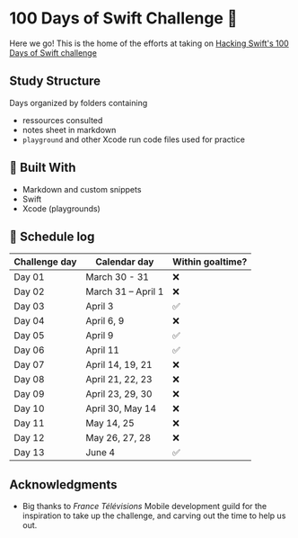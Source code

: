 # 100 Days of Swift Challenge :rocket:

Here we go! This is the home of the efforts at taking on [Hacking Swift's 100 Days of Swift challenge](https://www.hackingwithswift.com/100)

## Study Structure

Days organized by folders containing
* ressources consulted
* notes sheet in markdown
* `playground` and other Xcode run code files used for practice

## :hammer: Built With
* Markdown and custom snippets
* Swift
* Xcode (playgrounds)

## :calendar: Schedule log

| Challenge day | Calendar day | Within goaltime?|
|---|---|---|
| Day 01 | March 30 - 31 | :x: |
| Day 02 | March 31 – April 1 | :x: |
| Day 03 | April 3 | :white_check_mark: |
| Day 04 | April 6, 9 | :x: |
| Day 05 | April 9 | :white_check_mark: |
| Day 06 | April 11 | :white_check_mark: |
| Day 07 | April 14, 19, 21 | :x: |
| Day 08 | April 21, 22, 23 | :x: |
| Day 09 | April 23, 29, 30 | :x: |
| Day 10 | April 30, May 14 | :x: |
| Day 11 | May 14, 25 | :x: |
| Day 12 | May 26, 27, 28 | :x: |
| Day 13 | June 4 | :white_check_mark: |

## Acknowledgments
* Big thanks to *France Télévisions* Mobile development guild for the inspiration to take up the challenge, and carving out the time to help us out.
